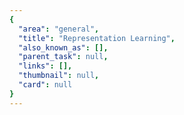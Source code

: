 ```yaml
---
{
  "area": "general",
  "title": "Representation Learning",
  "also_known_as": [],
  "parent_task": null,
  "links": [],
  "thumbnail": null,
  "card": null
}
---
```


